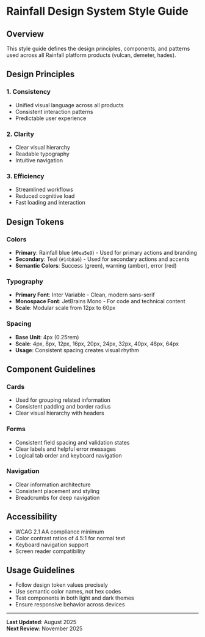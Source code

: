 # Rainfall Design System Style Guide

## Overview

This style guide defines the design principles, components, and patterns used across all Rainfall platform products (vulcan, demeter, hades).

## Design Principles

### 1. Consistency
- Unified visual language across all products
- Consistent interaction patterns
- Predictable user experience

### 2. Clarity
- Clear visual hierarchy
- Readable typography
- Intuitive navigation

### 3. Efficiency
- Streamlined workflows
- Reduced cognitive load
- Fast loading and interaction

## Design Tokens

### Colors
- **Primary**: Rainfall blue (`#0ea5e9`) - Used for primary actions and branding
- **Secondary**: Teal (`#14b8a6`) - Used for secondary actions and accents
- **Semantic Colors**: Success (green), warning (amber), error (red)

### Typography
- **Primary Font**: Inter Variable - Clean, modern sans-serif
- **Monospace Font**: JetBrains Mono - For code and technical content
- **Scale**: Modular scale from 12px to 60px

### Spacing
- **Base Unit**: 4px (0.25rem)
- **Scale**: 4px, 8px, 12px, 16px, 20px, 24px, 32px, 40px, 48px, 64px
- **Usage**: Consistent spacing creates visual rhythm

## Component Guidelines

### Cards
- Used for grouping related information
- Consistent padding and border radius
- Clear visual hierarchy with headers

### Forms
- Consistent field spacing and validation states
- Clear labels and helpful error messages
- Logical tab order and keyboard navigation

### Navigation
- Clear information architecture
- Consistent placement and styling
- Breadcrumbs for deep navigation

## Accessibility

- WCAG 2.1 AA compliance minimum
- Color contrast ratios of 4.5:1 for normal text
- Keyboard navigation support
- Screen reader compatibility

## Usage Guidelines

- Follow design token values precisely
- Use semantic color names, not hex codes
- Test components in both light and dark themes
- Ensure responsive behavior across devices

---

**Last Updated**: August 2025  
**Next Review**: November 2025
